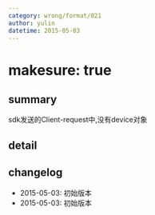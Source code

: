 ```yaml
---
category: wrong/format/021
author: yulin
datetime: 2015-05-03
---
```


# makesure: true

## summary

sdk发送的Client-request中,没有device对象

## detail



## changelog

- 2015-05-03: 初始版本
- 2015-05-03: 初始版本
